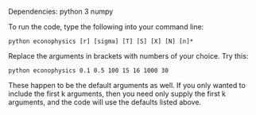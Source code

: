 Dependencies:
python 3
numpy

To run the code, type the following into your command line:

`python econophysics [r] [sigma] [T] [S] [X] [N] [n]*`

Replace the arguments in brackets with numbers of your choice. Try this:

`python econophysics 0.1 0.5 100 15 16 1000 30`

These happen to be the default arguments as well. If you only wanted to include the first k arguments, then you need only supply the first k arguments, and the code will use the defaults listed above.
